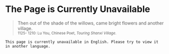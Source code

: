﻿The Page is Currently Unavailable
==========

> Then out of the shade of the willows, came bright flowers and another village.  
>  <small> 1125- 1210: Lu You, Chinese Poet, *Touring Shanxi Village.*</small>

    This page is currently unavailable in English. Please try to view it in another language.  